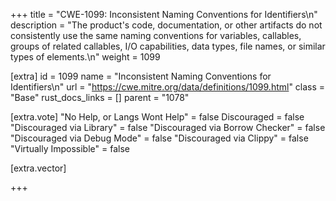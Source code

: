 +++
title = "CWE-1099: Inconsistent Naming Conventions for Identifiers\n"
description = "The product's code, documentation, or other artifacts do not consistently use the same naming conventions for variables, callables, groups of related callables, I/O capabilities, data types, file names, or similar types of elements.\n"
weight = 1099

[extra]
id = 1099
name = "Inconsistent Naming Conventions for Identifiers\n"
url = "https://cwe.mitre.org/data/definitions/1099.html"
class = "Base"
rust_docs_links = []
parent = "1078"

[extra.vote]
"No Help, or Langs Wont Help" = false
Discouraged = false
"Discouraged via Library" = false
"Discouraged via Borrow Checker" = false
"Discouraged via Debug Mode" = false
"Discouraged via Clippy" = false
"Virtually Impossible" = false

[extra.vector]

+++